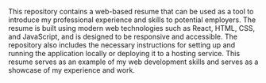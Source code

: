 This repository contains a web-based resume that can be used as a tool to introduce my professional experience and skills to potential employers. The resume is built using modern web technologies such as React, HTML, CSS, and JavaScript, and is designed to be responsive and accessible. The repository also includes the necessary instructions for setting up and running the application locally or deploying it to a hosting service. This resume serves as an example of my web development skills and serves as a showcase of my experience and work.
